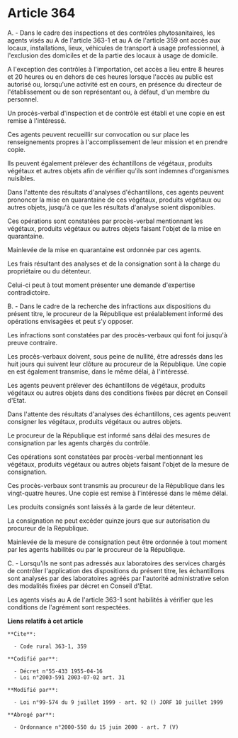 # Article 364

A. - Dans le cadre des inspections et des contrôles phytosanitaires, les agents visés au A de l'article 363-1 et au A de
l'article 359 ont accès aux locaux, installations, lieux, véhicules de transport à usage professionnel, à l'exclusion des
domiciles et de la partie des locaux à usage de domicile.

A l'exception des contrôles à l'importation, cet accès a lieu entre 8 heures et 20 heures ou en dehors de ces heures lorsque
l'accès au public est autorisé ou, lorsqu'une activité est en cours, en présence du directeur de l'établissement ou de son
représentant ou, à défaut, d'un membre du personnel.

Un procès-verbal d'inspection et de contrôle est établi et une copie en est remise à l'intéressé.

Ces agents peuvent recueillir sur convocation ou sur place les renseignements propres à l'accomplissement de leur mission et
en prendre copie.

Ils peuvent également prélever des échantillons de végétaux, produits végétaux et autres objets afin de vérifier qu'ils sont
indemnes d'organismes nuisibles.

Dans l'attente des résultats d'analyses d'échantillons, ces agents peuvent prononcer la mise en quarantaine de ces végétaux,
produits végétaux ou autres objets, jusqu'à ce que les résultats d'analyse soient disponibles.

Ces opérations sont constatées par procès-verbal mentionnant les végétaux, produits végétaux ou autres objets faisant l'objet
de la mise en quarantaine.

Mainlevée de la mise en quarantaine est ordonnée par ces agents.

Les frais résultant des analyses et de la consignation sont à la charge du propriétaire ou du détenteur.

Celui-ci peut à tout moment présenter une demande d'expertise contradictoire.

B. - Dans le cadre de la recherche des infractions aux dispositions du présent titre, le procureur de la République est
préalablement informé des opérations envisagées et peut s'y opposer.

Les infractions sont constatées par des procès-verbaux qui font foi jusqu'à preuve contraire.

Les procès-verbaux doivent, sous peine de nullité, être adressés dans les huit jours qui suivent leur clôture au procureur de
la République. Une copie en est également transmise, dans le même délai, à l'intéressé.

Les agents peuvent prélever des échantillons de végétaux, produits végétaux ou autres objets dans des conditions fixées par
décret en Conseil d'Etat.

Dans l'attente des résultats d'analyses des échantillons, ces agents peuvent consigner les végétaux, produits végétaux ou
autres objets.

Le procureur de la République est informé sans délai des mesures de consignation par les agents chargés du contrôle.

Ces opérations sont constatées par procès-verbal mentionnant les végétaux, produits végétaux ou autres objets faisant l'objet
de la mesure de consignation.

Ces procès-verbaux sont transmis au procureur de la République dans les vingt-quatre heures. Une copie est remise à
l'intéressé dans le même délai.

Les produits consignés sont laissés à la garde de leur détenteur.

La consignation ne peut excéder quinze jours que sur autorisation du procureur de la République.

Mainlevée de la mesure de consignation peut être ordonnée à tout moment par les agents habilités ou par le procureur de la
République.

C. - Lorsqu'ils ne sont pas adressés aux laboratoires des services chargés de contrôler l'application des dispositions du
présent titre, les échantillons sont analysés par des laboratoires agréés par l'autorité administrative selon des modalités
fixées par décret en Conseil d'Etat.

Les agents visés au A de l'article 363-1 sont habilités à vérifier que les conditions de l'agrément sont respectées.

**Liens relatifs à cet article**

	**Cite**:

	  - Code rural 363-1, 359

	**Codifié par**:

	  - Décret n°55-433 1955-04-16
	  - Loi n°2003-591 2003-07-02 art. 31

	**Modifié par**:

	  - Loi n°99-574 du 9 juillet 1999 - art. 92 () JORF 10 juillet 1999

	**Abrogé par**:

	  - Ordonnance n°2000-550 du 15 juin 2000 - art. 7 (V)
